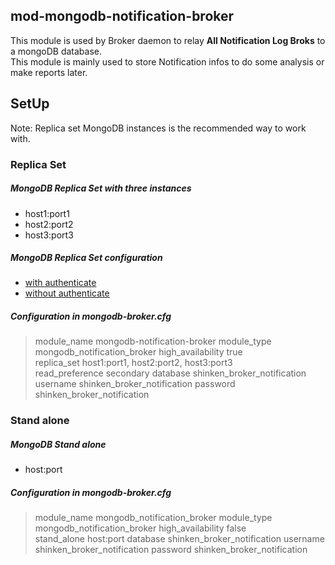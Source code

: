 ## mod-mongodb-notification-broker
This module is used by Broker daemon to relay **All Notification Log Broks** 
to a mongoDB database.  
This module is mainly used to store Notification infos to do some analysis or 
make reports later.

## SetUp
Note: Replica set MongoDB instances is the recommended way to work with.  

### Replica Set  

##### MongoDB Replica Set with three instances
* host1:port1
* host2:port2
* host3:port3  

##### MongoDB Replica Set configuration
* [with authenticate](http://docs.mongodb.org/manual/tutorial/deploy-replica-set-with-auth/)
* [without authenticate](http://docs.mongodb.org/manual/tutorial/deploy-replica-set/)

##### Configuration in mongodb-broker.cfg
> module_name     mongodb-notification-broker
> module_type     mongodb_notification_broker
> high_availability     true  
> replica_set       host1:port1, host2:port2, host3:port3  
> read_preference   secondary
> database     shinken_broker_notification
> username     shinken_broker_notification
> password     shinken_broker_notification

### Stand alone

##### MongoDB Stand alone
* host:port

##### Configuration in mongodb-broker.cfg
> module_name     mongodb_notification_broker
> module_type     mongodb_notification_broker
> high_availability     false  
> stand_alone   host:port
> database     shinken_broker_notification
> username     shinken_broker_notification
> password     shinken_broker_notification